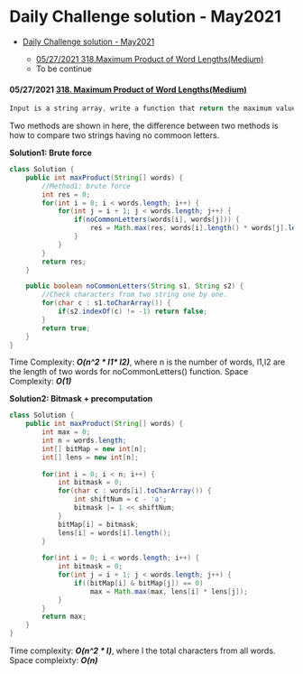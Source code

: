   # Daily Challenge solution - May2021

<!-- GFM-TOC -->
- [Daily Challenge solution - May2021](#daily-challenge-solution---may2021)  
  
  * [05/27/2021  318.Maximum Product of Word Lengths(Medium)](#05272021-318-maximum-product-of-word-lengthsmedium)
  * To be continue
<!-- GFM-TOC -->


#### 05/27/2021 [318. Maximum Product of Word Lengths(Medium)](https://leetcode.com/problems/maximum-product-of-word-lengths/)

```java
Input is a string array, write a function that return the maximum value of length(word[i]) * length(word[j]) where the two words do not share common letters.
```

Two methods are shown in here, the difference between two methods is how to compare two strings having no commoon letters.

**Solution1: Brute force**

```java
class Solution {
    public int maxProduct(String[] words) {
        //Method1: brute force
        int res = 0;
        for(int i = 0; i < words.length; i++) {
            for(int j = i + 1; j < words.length; j++) {
                if(noCommonLetters(words[i], words[j])) {
                    res = Math.max(res, words[i].length() * words[j].length());
                }
            }
        }
        return res;
    }

    public boolean noCommonLetters(String s1, String s2) {
        //Check characters from two string one by one.
        for(char c : s1.toCharArray()) {
            if(s2.indexOf(c) != -1) return false;
        }
        return true;
    }
}
```
Time Complexity: **_O(n^2 \* l1\* l2)_**, where n is the number of words, l1,l2 are the length of two words for noCommonLetters() function.
Space Complexity: **_O(1)_**

**Solution2: Bitmask + precomputation**

```java
class Solution {
    public int maxProduct(String[] words) {
        int max = 0;
        int n = words.length;
        int[] bitMap = new int[n];
        int[] lens = new int[n];
        
        for(int i = 0; i < n; i++) {
            int bitmask = 0;
            for(char c : words[i].toCharArray()) {
                int shiftNum = c - 'a';
                bitmask |= 1 << shiftNum;
            }
            bitMap[i] = bitmask;
            lens[i] = words[i].length();
        }
        
        for(int i = 0; i < words.length; i++) {
            int bitmask = 0;
            for(int j = i + 1; j < words.length; j++) {
                if((bitMap[i] & bitMap[j]) == 0)
                    max = Math.max(max, lens[i] * lens[j]);
            }
        }
        return max;
    }
}
```
Time complexity: **_O(n^2 * l)_**, where l the total characters from all words.
Space compleixty: **_O(n)_**